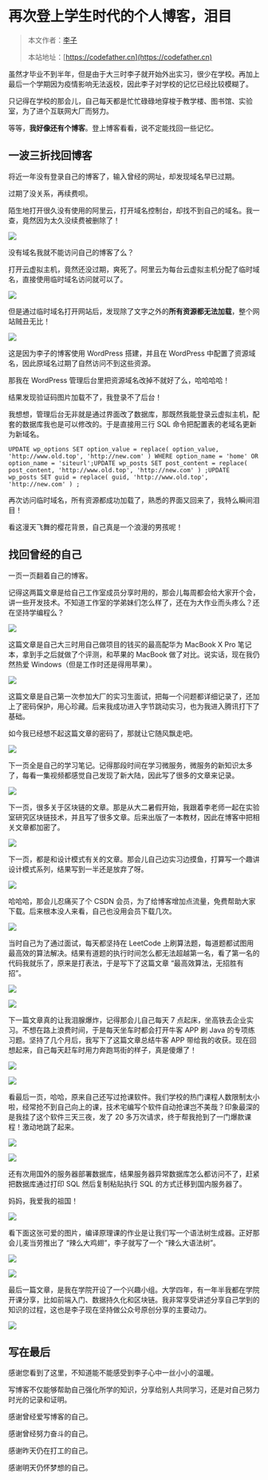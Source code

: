 # 再次登上学生时代的个人博客，泪目

> 本文作者：[李子](https://yuyuanweb.feishu.cn/wiki/Abldw5WkjidySxkKxU2cQdAtnah)
>
> 本站地址：[https://codefather.cn](https://codefather.cn)

虽然才毕业不到半年，但是由于大三时李子就开始外出实习，很少在学校。再加上最后一个学期因为疫情影响无法返校，因此李子对学校的记忆已经比较模糊了。

只记得在学校的那会儿，自己每天都是忙忙碌碌地穿梭于教学楼、图书馆、实验室，为了进个互联网大厂而努力。

等等，**我好像还有个博客**。登上博客看看，说不定能找回一些记忆。



## **一波三折找回博客**

将近一年没有登录自己的博客了，输入曾经的网址，却发现域名早已过期。

过期了没关系，再续费呗。

陌生地打开很久没有使用的阿里云，打开域名控制台，却找不到自己的域名。我一查，竟然因为太久没续费被删除了！

![](https://pic.yupi.icu/5563/202311081418036.png)

没有域名我就不能访问自己的博客了么？

打开云虚拟主机，竟然还没过期，爽死了。阿里云为每台云虚拟主机分配了临时域名，直接使用临时域名访问就可以了。

![](https://pic.yupi.icu/5563/202311081418930.png)

但是通过临时域名打开网站后，发现除了文字之外的**所有资源都无法加载**，整个网站贼丑无比！

![](https://pic.yupi.icu/5563/202311081418948.png)

这是因为李子的博客使用 WordPress 搭建，并且在 WordPress 中配置了资源域名，因此原域名过期了自然访问不到这些资源。

那我在 WordPress 管理后台里把资源域名改掉不就好了么，哈哈哈哈！

结果发现验证码图片加载不了，我登录不了后台！

我想想，管理后台无非就是通过界面改了数据库，那既然我能登录云虚拟主机，配套的数据库我也是可以修改的。于是直接用三行 SQL 命令把配置表的老域名更新为新域名。

```
UPDATE wp_options SET option_value = replace( option_value, 'http://www.old.top', 'http://new.com' ) WHERE option_name = 'home' OR option_name = 'siteurl';UPDATE wp_posts SET post_content = replace( post_content, 'http://www.old.top', 'http://new.com' ) ;UPDATE wp_posts SET guid = replace( guid, 'http://www.old.top', 'http://new.com' ) ;
```

再次访问临时域名，所有资源都成功加载了，熟悉的界面又回来了，我特么瞬间泪目！

看这漫天飞舞的樱花背景，自己真是一个浪漫的男孩呢！



## **找回曾经的自己**

一页一页翻着自己的博客。

记得这两篇文章是给自己工作室成员分享时用的，那会儿每周都会给大家开个会，讲一些开发技术。不知道工作室的学弟妹们怎么样了，还在为大作业而头疼么？还在坚持学编程么？

![](https://pic.yupi.icu/5563/202311081418119.png)

这篇文章是自己大三时用自己做项目的钱买的最高配华为 MacBook X Pro 笔记本，拿到手之后就做了个评测，和苹果的 MacBook 做了对比。说实话，现在我仍然热爱 Windows（但是工作时还是得用苹果）。

![](https://pic.yupi.icu/5563/202311081418013.png)

这篇文章是自己第一次参加大厂的实习生面试，把每一个问题都详细记录了，还加上了密码保护，用心珍藏。后来我成功进入字节跳动实习，也为我进入腾讯打下了基础。

如今我已经想不起这篇文章的密码了，那就让它随风飘走吧。

![](https://pic.yupi.icu/5563/202311081418979.png)

下一页全是自己的学习笔记。记得那段时间在学习微服务，微服务的新知识太多了，每看一集视频都感觉自己发现了新大陆，因此写了很多的文章来记录。

![](https://pic.yupi.icu/5563/202311081418664.png)

下一页，很多关于区块链的文章。那是从大二暑假开始，我跟着李老师一起在实验室研究区块链技术，并且写了很多文章。后来出版了一本教材，因此在博客中把相关文章都加密了。

![](https://pic.yupi.icu/5563/202311081418109.png)

下一页，都是和设计模式有关的文章。那会儿自己边实习边摸鱼，打算写一个趣讲设计模式系列，结果写到一半还是放弃了呀。

![](https://pic.yupi.icu/5563/202311081418258.png)

哈哈哈，那会儿忍痛买了个 CSDN 会员，为了给博客增加点流量，免费帮助大家下载。后来根本没人来看，自己也没用会员下载几次。

![](https://pic.yupi.icu/5563/202311081418966.png)

当时自己为了通过面试，每天都坚持在 LeetCode 上刷算法题，每道题都试图用最高效的算法解决。结果有道题的执行时间怎么都无法超越第一名，看了第一名的代码我就乐了，原来是打表法，于是写下了这篇文章 “最高效算法，无招胜有招”。

![](https://pic.yupi.icu/5563/202311081418035.png)

![](https://pic.yupi.icu/5563/202311081418593.png)

下一篇文章真的让我泪腺爆炸，记得那会儿自己每天 7 点起床，坐高铁去企业实习。不想在路上浪费时间，于是每天坐车时都会打开牛客 APP 刷 Java 的专项练习题。坚持了几个月后，我写下了这篇文章总结牛客 APP 带给我的收获。现在回想起来，自己每天赶车时用力奔跑骂街的样子，真是傻爆了！

![](https://pic.yupi.icu/5563/202311081418346.png)

![](https://pic.yupi.icu/5563/202311081418563.png)



看最后一页，哈哈，原来自己还写过抢课软件。我们学校的热门课程人数限制太小啦，经常抢不到自己向上的课，技术宅编写个软件自动抢课岂不美哉？印象最深的是我挂了这个软件三天三夜，发了 20 多万次请求，终于帮我抢到了一门爆款课程！激动地跳了起来。

![](https://pic.yupi.icu/5563/202311081418802.png)

![](https://pic.yupi.icu/5563/202311081418908.png)

还有次用国外的服务器部署数据库，结果服务器异常数据库怎么都访问不了，赶紧把数据库通过打印 SQL 然后复制粘贴执行 SQL 的方式迁移到国内服务器了。

妈妈，我爱我的祖国！

![](https://pic.yupi.icu/5563/202311081418500.png)

看下面这张可爱的图片，编译原理课的作业是让我们写一个语法树生成器。正好那会儿麦当劳推出了 “辣么大鸡翅”，李子就写了一个 “辣么大语法树”。

![](https://pic.yupi.icu/5563/202311081418673.png)



![](https://pic.yupi.icu/5563/202311081418468.jpeg)

最后一篇文章，是我在学院开设了一个兴趣小组。大学四年，有一年半我都在学院开课分享，比如前端入门、数据持久化和区块链。我非常享受讲述分享自己学到的知识的过程，这也是李子现在坚持做公众号原创分享的主要动力。

![](https://pic.yupi.icu/5563/202311081418636.png)

## **写在最后**

感谢您看到了这里，不知道能不能感受到李子心中一丝小小的温暖。

写博客不仅能够帮助自己强化所学的知识，分享给别人共同学习，还是对自己努力时光的记录和证明。

感谢曾经爱写博客的自己。

感谢曾经努力奋斗的自己。

感谢昨天仍在打工的自己。

感谢明天仍怀梦想的自己。